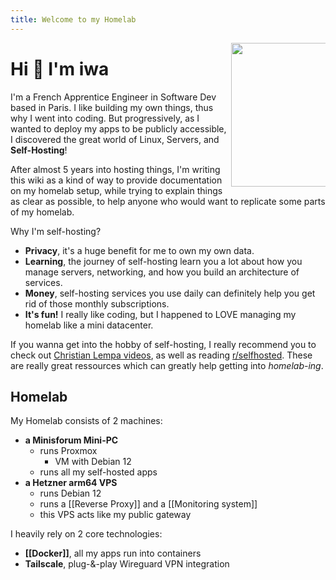 ```yaml
---
title: Welcome to my Homelab
---
```


<img align='right' src="https://avatars2.githubusercontent.com/u/19956672?s=460&u=a139c3a0107aef1cc9cf204eb1d10ad6e1737efc" width="230" style="max-width: 30%">

# Hi 👋 I'm iwa

I'm a French Apprentice Engineer in Software Dev based in Paris.
I like building my own things, thus why I went into coding.
But progressively, as I wanted to deploy my apps to be publicly accessible, I discovered the great world of Linux, Servers, and **Self-Hosting**!

After almost 5 years into hosting things, I'm writing this wiki as a kind of way to provide documentation on my homelab setup, while trying to explain things as clear as possible, to help anyone who would want to replicate some parts of my homelab.

Why I'm self-hosting?
- **Privacy**, it's a huge benefit for me to own my own data.
- **Learning**, the journey of self-hosting learn you a lot about how you manage servers, networking, and how you build an architecture of services.
- **Money**, self-hosting services you use daily can definitely help you get rid of those monthly subscriptions.
- **It's fun!** I really like coding, but I happened to LOVE managing my homelab like a mini datacenter.

If you wanna get into the hobby of self-hosting, I really recommend you to check out [Christian Lempa videos](https://www.youtube.com/@christianlempa), as well as reading [r/selfhosted](https://www.reddit.com/r/selfhosted/). These are really great ressources which can greatly help getting into *homelab-ing*.

## Homelab

My Homelab consists of 2 machines:

- **a Minisforum Mini-PC**
  - runs Proxmox
    - VM with Debian 12
  - runs all my self-hosted apps
- **a Hetzner arm64 VPS**
  - runs Debian 12
  - runs a [[Reverse Proxy]] and a [[Monitoring system]]
  - this VPS acts like my public gateway

I heavily rely on 2 core technologies:

- **[[Docker]]**, all my apps run into containers
- **Tailscale**, plug-&-play Wireguard VPN integration
